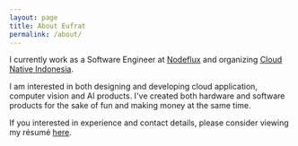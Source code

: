 ```yaml
---
layout: page
title: About Eufrat
permalink: /about/
---
```




I currently work as a Software Engineer at [Nodeflux](http://nodeflux.io) and organizing [Cloud Native Indonesia](https://github.com/cloudnative-id/meetups).

I am interested in both
designing and developing cloud application, computer vision and AI products. I've created both hardware and software products for the sake of fun and making money at the same time.

If you interested in experience and contact details, please consider viewing my résumé [here](/docs/resume.pdf).

